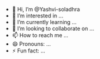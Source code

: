 - 👋 Hi, I’m @Yashvi-soladhra
- 👀 I’m interested in ...
- 🌱 I’m currently learning ...
- 💞️ I’m looking to collaborate on ...
- 📫 How to reach me ...
- 😄 Pronouns: ...
- ⚡ Fun fact: ...

<!---
Yashvi-soladhra/Yashvi-soladhra is a ✨ special ✨ repository because its `README.md` (this file) appears on your GitHub profile.
You can click the Preview link to take a look at your changes.
--->
